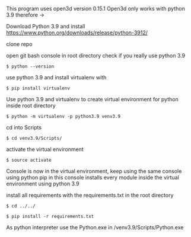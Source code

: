 This program uses open3d version 0.15.1
Open3d only works with python 3.9 therefore ->

Download Python 3.9 and install
https://www.python.org/downloads/release/python-3912/

clone repo

open git bash console in root directory
check if you really use python 3.9

`$ python --version`

use python 3.9 and install virtualenv with

`$ pip install virtualenv`

Use python 3.9 and virtualenv to create virtual environment for python inside root directory

`$ python -m virtualenv -p python3.9 venv3.9`

cd into Scripts

`$ cd venv3.9/Scripts/`

activate the virtual environment

`$ source activate`

Console is now in the virtual environment, keep using the same console
using python pip in this console installs every module inside the virtual environment using python 3.9

install all requirements with the requirements.txt in the root directory

`$ cd ../../`

`$ pip install -r requirements.txt`

As python interpreter use the Python.exe in /venv3.9/Scripts/Python.exe

